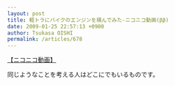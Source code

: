 ```yaml
---
layout: post
title: 軽トラにバイクのエンジンを積んでみた‐ニコニコ動画(ββ)
date: 2009-01-25 22:57:13 +0900
author: Tsukasa OISHI
permalink: /articles/678
---
```



<script type="text/javascript" src="http://ext.nicovideo.jp/thumb_watch/sm4278259?w=490&amp;h=307"></script>  

<noscript><a href="http://www.nicovideo.jp/watch/sm4278259">【ニコニコ動画】</a></noscript>  

同じようなことを考える人はどこにでもいるものです。  
